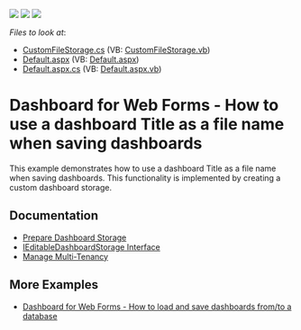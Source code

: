 <!-- default badges list -->
![](https://img.shields.io/endpoint?url=https://codecentral.devexpress.com/api/v1/VersionRange/128580487/17.2.4%2B)
[![](https://img.shields.io/badge/Open_in_DevExpress_Support_Center-FF7200?style=flat-square&logo=DevExpress&logoColor=white)](https://supportcenter.devexpress.com/ticket/details/T597544)
[![](https://img.shields.io/badge/📖_How_to_use_DevExpress_Examples-e9f6fc?style=flat-square)](https://docs.devexpress.com/GeneralInformation/403183)
<!-- default badges end -->
<!-- default file list -->
*Files to look at*:

* [CustomFileStorage.cs](./CS/WebApplication18/CustomFileStorage.cs) (VB: [CustomFileStorage.vb](./VB/WebApplication18/CustomFileStorage.vb))
* [Default.aspx](./CS/WebApplication18/Default.aspx) (VB: [Default.aspx](./VB/WebApplication18/Default.aspx))
* [Default.aspx.cs](./CS/WebApplication18/Default.aspx.cs) (VB: [Default.aspx.vb](./VB/WebApplication18/Default.aspx.vb))
<!-- default file list end -->
# Dashboard for Web Forms - How to use a dashboard Title as a file name when saving dashboards

This example demonstrates how to use a dashboard Title as a file name when saving dashboards. This functionality is implemented by creating a custom dashboard storage.

## Documentation

* [Prepare Dashboard Storage](https://docs.devexpress.com/Dashboard/116299/web-dashboard/aspnet-web-forms-dashboard-control/prepare-dashboard-storage)
* [IEditableDashboardStorage Interface](https://docs.devexpress.com/Dashboard/DevExpress.DashboardWeb.IEditableDashboardStorage)
* [Manage Multi-Tenancy](https://docs.devexpress.com/Dashboard/402924/web-dashboard/dashboard-backend/manage-multi-tenancy)

## More Examples

- [Dashboard for Web Forms - How to load and save dashboards from/to a database](https://supportcenter.devexpress.com/ticket/details/t386418/aspxdashboard-how-to-load-and-save-dashboards-from-to-a-database)
